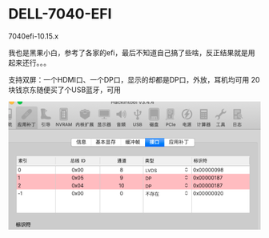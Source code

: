 # DELL-7040-EFI
7040efi-10.15.x

我也是黑果小白，参考了各家的efi，最后不知道自己搞了些啥，反正结果就是用起来还行。。。

支持双屏：一个HDMI口、一个DP口，显示的却都是DP口，外放，耳机均可用
20块钱京东随便买了个USB蓝牙，可用



![双屏图](demo.png)
